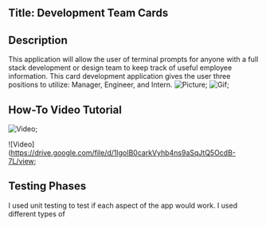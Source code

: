 ## Title: Development Team Cards

## Description
This application will allow the user of terminal prompts for anyone with a full stack development or design team to keep track of useful employee information. This card development application gives the user three positions to utilize: Manager, Engineer, and Intern.
![Picture]();
![Gif]();

## How-To Video Tutorial
![Video](https://drive.google.com/file/d/1IJmYL3sCxzasQ2n0dHvRBiJWwexoo1Fp/view);

![Video](https://drive.google.com/file/d/1lgoIB0carkVyhb4ns9aSqJtQ5OcdB-7L/view;

## Testing Phases
I used unit testing to test if each aspect of the app would work. I used different types of 